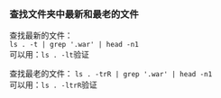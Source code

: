 ### 查找文件夹中最新和最老的文件

查找最新的文件：   
`ls . -t | grep '.war' | head -n1`  
可以用：`ls . -lt`验证  

查找最老的文件：
`ls . -trR | grep '.war' | head -n1`  
可以用：`ls . -ltrR`验证